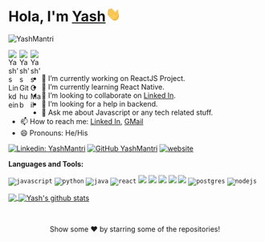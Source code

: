 <h1>Hola, I'm <a href="https://yashmantri20.github.io/yashmantri/">Yash</a><img src="https://raw.githubusercontent.com/ABSphreak/ABSphreak/master/gifs/Hi.gif" width="30px"></h1>


<p align="left"> <img src="https://komarev.com/ghpvc/?username=yashmantri20&label=Views&color=blue&style=plastic" alt="YashMantri" /> </p>


<a href="https://linkedin.com/in/yashmantri20">
  <img align="left" alt="Yash's Linkdein" width="22px" src="https://cdn.jsdelivr.net/npm/simple-icons@v3/icons/linkedin.svg" />
</a>
<a href="https://github.com/yashmantri20">
  <img align="left" alt="Yash's Github" width="22px" src="https://cdn.jsdelivr.net/npm/simple-icons@v3/icons/github.svg" />
</a>
<a href="mailto:mantriyash2025@gmail.com">
  <img align="left" alt="Yash's GMail" width="22px" src="https://cdn.jsdelivr.net/npm/simple-icons@v3/icons/gmail.svg" />
</a>


<br/>
<br/>


- 🔭 I’m currently working on ReactJS Project.
- 🌱 I’m currently learning React Native.
- 👯 I’m looking to collaborate on [Linked In](https://linkedin.com/in/yashmantri20).
- 🤔 I’m looking for a help in backend.
- 💬 Ask me about Javascript or any tech related stuff.
- 📫 How to reach me: [Linked In](https://linkedin.com/in/yashmantri20), [GMail](mailto:mantriyash2025@gmail.com)
- 😄 Pronouns: He/His


[![Linkedin: YashMantri](https://img.shields.io/badge/-yashmantri-blue?style=flat-square&logo=Linkedin&logoColor=white&link=https://www.linkedin.com/in/yashmantri20/)](https://www.linkedin.com/in/yashmantri20/)
[![GitHub YashMantri](https://img.shields.io/github/followers/yashmantri20?label=follow&style=social)](https://github.com/yashmantri20)
[![website](https://img.shields.io/badge/PortfolioWebsite-yashmantri20.github.io/yashmantri-2648ff?style=flat-square&logo=google-chrome)](https://yashmantri20.github.io/yash-mantri/)


**Languages and Tools:**  

<code><img height="30" alt="javascript" src="https://www.freepnglogos.com/uploads/javascript-png/javascript-vector-logo-yellow-png-transparent-javascript-vector-12.png"></code>
<code><img height="30" alt="python" src="https://user-images.githubusercontent.com/28840761/89373851-5696c900-d71c-11ea-9fad-09e52584c77b.png"></code>
<code><img height="30" alt="java" src="https://user-images.githubusercontent.com/28840761/89373844-54cd0580-d71c-11ea-8525-e618ed8e029d.png"></code>
<code><img height="30" alt="react" src="https://user-images.githubusercontent.com/28840761/89373852-5696c900-d71c-11ea-8d90-b469310bd189.png"></code>
<code><img height="30" src="https://www.freepnglogos.com/uploads/html5-logo-png/html5-logo-file-html-logo-black-svg-wikimedia-commons-1.png"></code>
<code><img height="30" src="https://www.freepnglogos.com/uploads/html5-logo-png/html5-logo-opencode-css-8.png"></code>
<code><img height="30" src="https://www.bloorresearch.com/wp-content/uploads/2013/03/MONGO-DB-logo-300x470--x.png"></code>
<code><img height="30" src="https://firebase.google.com/downloads/brand-guidelines/PNG/logo-logomark.png"></code>
<code><img height="30" src="https://res.cloudinary.com/practicaldev/image/fetch/s--LS4X9NFz--/c_limit%2Cf_auto%2Cfl_progressive%2Cq_auto%2Cw_880/https://pagepro.co/blog/wp-content/uploads/2020/03/react-native-logo-884x1024.png"></code>
<code><img height="30" alt="postgres" src="https://upload.wikimedia.org/wikipedia/commons/thumb/1/17/GraphQL_Logo.svg/1024px-GraphQL_Logo.svg.png"></code>
<code><img height="30" alt="nodejs" src="https://upload.wikimedia.org/wikipedia/commons/thumb/d/d9/Node.js_logo.svg/1280px-Node.js_logo.svg.png"></code>


<a href="https://github.com/yashmantri20">
  <img align="center" src="https://github-readme-stats.vercel.app/api/top-langs/?username=yashmantri20&theme=light&hide_langs_below=1" />
</a>
<a href="https://github.com/yashmantri20">
 <img align="center" src="https://github-readme-stats.vercel.app/api?username=yashmantri20&show_icons=true&theme=light&line_height=27" alt="Yash's github stats"/>
</a>
<p></p>
<br/>

<div align="center">

 Show some ❤️ by starring some of the repositories!

</div>
